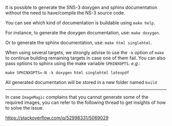 It is possible to generate the SNS-3 doxygen and sphinx documentation
without the need to have/compile the NS-3 source code.

You can see which kind of documentation is buildable using `make help`.

For instance, to generate the doxygen documentation, use: `make doxygen`.

Or to generate the sphinx documentation, use: `make html singlehtml`.

When using several targets, we strongly advise to use the `-k` option of
`make` to continue building remaining targets in case one of them fail. You
can also pass options to sphinx using the make variable `SPHINXOPTS`. _e.g._:

```
make SPHINXOPTS=-N -k doxygen html singlehtml latexpdf
```


All generated documentation will be stored in a new folder named `build`

---

In case `ImageMagic` complains that you cannot generate some of the required
images, you can refer to the following thread to get insights of how to solve
the issue:

https://stackoverflow.com/q/52998331/5069029
